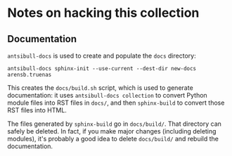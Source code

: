 # Notes on hacking this collection

## Documentation

`antsibull-docs` is used to create and populate the `docs` directory:

    antsibull-docs sphinx-init --use-current --dest-dir new-docs arensb.truenas

This creates the `docs/build.sh` script, which is used to generate
documentation: it uses `antsibull-docs collection` to convert Python
module files into RST files in `docs/`, and then `sphinx-build` to
convert those RST files into HTML.

The files generated by `sphinx-build` go in `docs/build/`. That
directory can safely be deleted. In fact, if you make major changes
(including deleting modules), it's probably a good idea to delete
`docs/build/` and rebuild the documentation.
